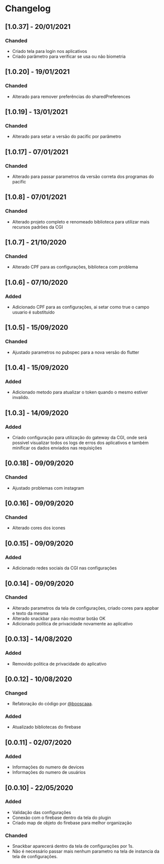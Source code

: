 # Changelog

## [1.0.37] - 20/01/2021

### Chanded

- Criado tela para login nos aplicativos
- Criado parâmetro para verificar se usa ou não biometria

## [1.0.20] - 19/01/2021

### Chanded

- Alterado para remover preferências do sharedPreferences

## [1.0.19] - 13/01/2021

### Chanded

- Alterado para setar a versão do pacific por parâmetro

## [1.0.17] - 07/01/2021

### Chanded

- Alterado para passar parametros da versão correta dos programas do pacific

## [1.0.8] - 07/01/2021

### Chanded

- Alterado projeto completo e renomeado biblioteca para utilizar mais recursos padrões da CGI

## [1.0.7] - 21/10/2020

### Chanded

- Alterado CPF para as configurações, biblioteca com problema

## [1.0.6] - 07/10/2020

### Added

- Adicionado CPF para as configurações, ai setar como true o campo usuario é substituido

## [1.0.5] - 15/09/2020

### Chanded

- Ajustado parametros no pubspec para a nova versão do flutter

## [1.0.4] - 15/09/2020

### Added

- Adicionado metodo para atualizar o token quando o mesmo estiver invalido.

## [1.0.3] - 14/09/2020

### Added

- Criado configuração para utilização do gateway da CGI, onde será possivel visualizar todos os logs de erros dos aplicativos e também minificar os dados enviados nas requisições

## [0.0.18] - 09/09/2020

### Chanded

- Ajustado problemas com instagram

## [0.0.16] - 09/09/2020

### Chanded

- Alterado cores dos icones

## [0.0.15] - 09/09/2020

### Added

- Adicionado redes sociais da CGI nas configurações

## [0.0.14] - 09/09/2020

### Chanded

- Alterado parametros da tela de configurações, criado cores para appbar e texto da mesma
- Alterado snackbar para não mostrar botão OK
- Adicionado politica de privacidade novamente ao aplicativo

## [0.0.13] - 14/08/2020

### Added

- Removido politica de privacidade do aplicativo

## [0.0.12] - 10/08/2020

### Changed

- Refatoração do código por [@booscaaa](https://github.com/booscaaa).

### Added

- Atualizado bibliotecas do firebase

## [0.0.11] - 02/07/2020

### Added

- Informações do numero de devices
- Informações do numero de usuários

## [0.0.10] - 22/05/2020

### Added

- Validação das configurações
- Conexão com o firebase dentro da tela do plugin
- Criado map de objeto do firebase para melhor organização

### Chanded

- Snackbar aparecerá dentro da tela de configurações por 1s.
- Não é necessário passar mais nenhum parametro na tela de instancia da tela de configurações.
